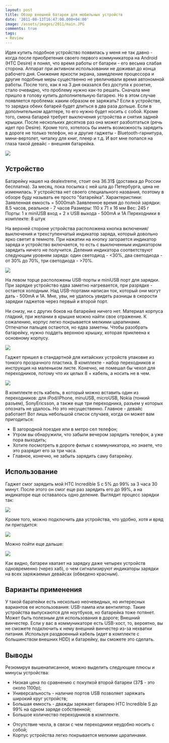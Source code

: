 ```yaml
---
layout: post
title: Обзор внешней батареи для мобильных устройств
date: '2011-08-13T16:47:00.000+04:00'
image: /assets/images/2011/main.JPG
comments: true
tags:
- Review
---
```


Идея купить подобное устройство появилась у меня не так давно - когда после приобретения своего первого коммуникатора на Android (HTC Desire) я понял, что время работы от батареи - его весьма слабая сторона. Аппарат при активном использовании не доживал до конца рабочего дня. Снижение яркости экрана, замедление процессора и другие подобные меры существенно не увеличивали время автономной работы. После того, как я на 3 дня оказался без доступа к розетке, стало очевидно, что проблему нужно как-то решать.
Сначала мне пришло в голову купить дополнительную батарею. Но в этом случае появляется проблема: каким образом ее заряжать? Если в устройстве, то зарядка обеих батарей будет длиться в два раза дольше. Если в дополнительном адаптере, то его нужно будет носить с собой. Кроме того, смена батарей требует выключения устройства и снятия задней крышки. После нескольких десятков раз она может разболтаться (речь идет про Desire).
Кроме того, хотелось бы иметь возможность зарядить в дороге не только телефон, но и другие гаджеты - Bluetooth-гарнитура, мини-вертолет, читалку для книг, плеер и т.д.
И вот мне попался на глаза такой девайс - внешняя батарейка.

![](/assets/images/2011/front.JPG)

## Устройство
Батарейку нашел на dealextreme, стоит она 36.31$ (доставка до России бесплатна). За месяц, пока посылка с ней шла до Петербурга, цена не изменилась.
У устройства нет своего специального названия, поэтому в обзоре буду называть ее просто "батарейка".
Характеристики:
Заявленная емкость = 5000mah
Заявленное время до полной зарядки: 8.5 часов, реальное - 7 часов
Размеры: 110 х 71 х 16 мм
Вес: 245 г
Порты: 1 х miniUSB вход + 2 х USB выхода - 500mA и 1A
Переходники в комплекте: 8 штук

На верхней стороне устройства расположена кнопка включения/выключения и трехступенчатый индикатор заряда, который довольно ярко светит в темноте. При нажатии на кнопку загорается индикатор заряда и устройство включается, то есть с выключенным индикатором зарядить ничего не получится. Деления индикатора соответствуют следующим уровням заряда: один светодиод - <30%, два светодиода - от 30% до 70%, три светодиода - >70%.

![](/assets/images/2011/ports_small.JPG)

На левом торце расположены USB-порты и miniUSB порт для зарядки. При зарядке устройство едва заметно нагревается, при разрядке - остается холодным. Над USB-портами написан ток, который они могут дать - 500mA и 1A. Мне, увы, не удалось увидеть разницы в скорости зарядки гаджетов через первый и второй порт.

Ни снизу, ни с других боков на батарейке ничего нет. Материал корпуса гладкий, при желании в крышке можно найти свое отражение. К сожалению, корпус легко покрывается мелкими царапинами. Отпечатки пальцев остаются, но едва заметны. Чтобы разобрать батарейку, нужно поддеть верхнюю крышку, которая приклеена к основному корпусу.

![](/assets/images/2011/pack_small.JPG)

Гаджет пришел в стандартной для китайских устройств упаковке из тонкого прозрачного пластика. В комплекте - набор переходников и инструкция на маленьком листе. Конечно, не помешал бы чехол для переходников, потому что их целых 8 + кабель, а носить не в чем.

![](/assets/images/2011/cables_small.JPG)

В комплекте есть кабель, в который можно вставить один из переходников: для iPod/iPhone, minuUSB, microUSB, Nokia (тонкий разъем), SonyEricsson, а также еще три переходника, разъем у которых опознать не удалось. Но это несущественно. Главное - девайс работает! Вот лишь небольшой список случаев, когда он может вам пригодиться:

- В загородной поездке или в метро сел телефон;
- Утром вы обнаружили, что забыли вечером зарядить телефон, а уже пора выходить;
- Хотите посмотреть в дороге фильм с коммуникатора, но знаете, что это разрядит его за три часа.
- Главное, конечно, не забыть зарядить саму батарейку.

## Использование

Гаджет смог зарядить мой HTC Incredible S с 5% до 99% за 3 часа 30 минут. После этого он смог еще раз зарядить его до 99%, а на индикаторе еще оставалось одно деление. Выглядит процесс зарядки так:

![](/assets/images/2011/charg1.JPG)

Кроме того, можно подключить два устройства, что удобно, хотя и вряд ли пригодится:

![](/assets/images/2011/charg1.JPG)

Можно пойти еще дальше:

![](/assets/images/2011/charg4.JPG)

Как видно, батареи хватает на зарядку даже четырех устройств одновременно (через хаб), о чем сигнализируют индикаторы зарядки на всех заряжаемых девайсах (обведено красным).

## Варианты применения
У такой баратейки есть несколько неочевидных, но интересных вариантов ее использования:
USB-лампа или вентилятор. Такие устройства выпускаются для ноутбуков, но батарейка тоже потянет. Может быть полезным для использования в дороге;
Внешний винчестер. Если у вас в коммуникаторе есть USB-хост, то, вероятно, вы не сможете подключить к нему внешний винчестер из-за нехватки питания. Используя раздвоенный кабель (идет в комплекте с большинством внешних HDD) и батарейку, вы сможете это сделать.

## Выводы
Резюмируя вышенаписанное, можно выделить следующие плюсы и минусы устройства:

+ Низкая цена по сравнению с покупкой второй батареи (37$ - это около 1100р);
+ Универсальность - наличие портов USB позволяет заряжать широкий круг устройств;
+ Большая емкость - дважды заряжает батарею HTC Incredible S до 99% на одном заряде собственной;
+ Большое количество переходников в комплекте.

- Отсутствие чехла, в связи с чем переходники неудобно носить с собой;
- Корпус устройства легко покрывается мелкими царапинами.
